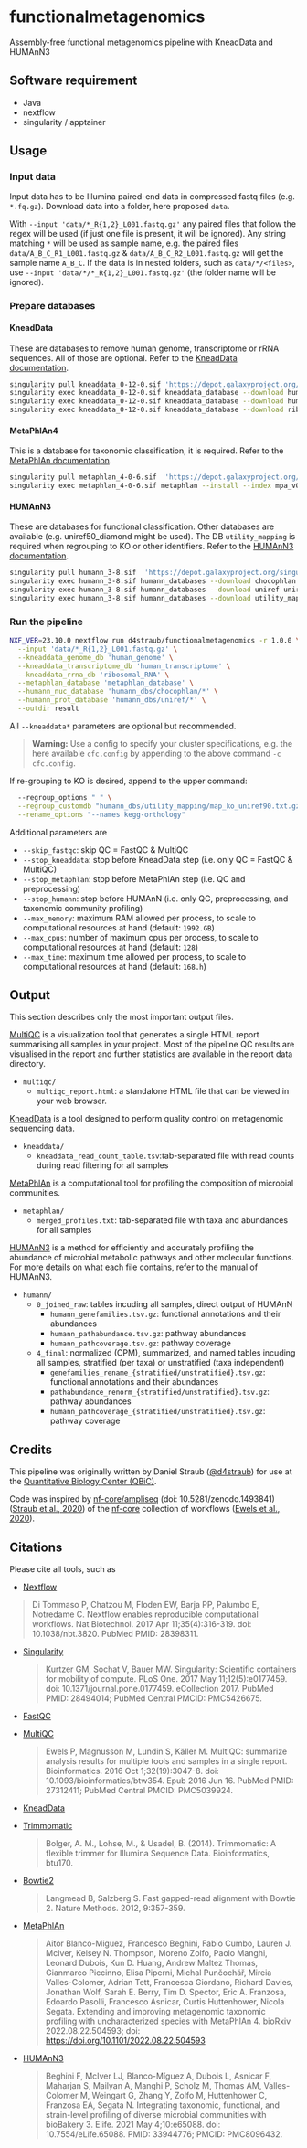 # functionalmetagenomics

Assembly-free functional metagenomics pipeline with KneadData and HUMAnN3

## Software requirement

- Java
- nextflow
- singularity / apptainer

## Usage

### Input data

Input data has to be Illumina paired-end data in compressed fastq files (e.g. `*.fq.gz`).
Download data into a folder, here proposed `data`.

With `--input 'data/*_R{1,2}_L001.fastq.gz'` any paired files that follow the regex will be used (if just one file is present, it will be ignored). Any string matching `*` will be used as sample name, e.g. the paired files `data/A_B_C_R1_L001.fastq.gz` & `data/A_B_C_R2_L001.fastq.gz` will get the sample name `A_B_C`.
If the data is in nested folders, such as `data/*/<files>`, use `--input 'data/*/*_R{1,2}_L001.fastq.gz'` (the folder name will be ignored).

### Prepare databases

#### KneadData

These are databases to remove human genome, transcriptome or rRNA sequences. All of those are optional.
Refer to the [KneadData documentation](https://huttenhower.sph.harvard.edu/kneaddata/).

```bash
singularity pull kneaddata_0-12-0.sif 'https://depot.galaxyproject.org/singularity/kneaddata:0.12.0--pyhdfd78af_1'
singularity exec kneaddata_0-12-0.sif kneaddata_database --download human_genome bowtie2 human_genome
singularity exec kneaddata_0-12-0.sif kneaddata_database --download human_transcriptome bowtie2 human_transcriptome
singularity exec kneaddata_0-12-0.sif kneaddata_database --download ribosomal_RNA bowtie2 ribosomal_RNA
```

#### MetaPhlAn4

This is a database for taxonomic classification, it is required.
Refer to the [MetaPhlAn documentation](https://huttenhower.sph.harvard.edu/metaphlan/).

```bash
singularity pull metaphlan_4-0-6.sif  'https://depot.galaxyproject.org/singularity/metaphlan:4.0.6--pyhca03a8a_0'
singularity exec metaphlan_4-0-6.sif metaphlan --install --index mpa_vOct22_CHOCOPhlAnSGB_202212 --bowtie2db metaphlan_database
```

#### HUMAnN3

These are databases for functional classification. Other databases are available (e.g. uniref50_diamond might be used).
The DB `utility_mapping` is required when regrouping to KO or other identifiers.
Refer to the [HUMAnN3 documentation](https://huttenhower.sph.harvard.edu/humann/).

```bash
singularity pull humann_3-8.sif  'https://depot.galaxyproject.org/singularity/humann:3.8--pyh7cba7a3_0'
singularity exec humann_3-8.sif humann_databases --download chocophlan full humann_dbs --update-config no
singularity exec humann_3-8.sif humann_databases --download uniref uniref90_diamond humann_dbs --update-config no
singularity exec humann_3-8.sif humann_databases --download utility_mapping full humann_dbs --update-config no
```

### Run the pipeline

```bash
NXF_VER=23.10.0 nextflow run d4straub/functionalmetagenomics -r 1.0.0 \
  --input 'data/*_R{1,2}_L001.fastq.gz' \
  --kneaddata_genome_db 'human_genome' \
  --kneaddata_transcriptome_db 'human_transcriptome' \
  --kneaddata_rrna_db 'ribosomal_RNA' \
  --metaphlan_database 'metaphlan_database' \
  --humann_nuc_database 'humann_dbs/chocophlan/*' \
  --humann_prot_database 'humann_dbs/uniref/*' \
  --outdir result
```

All `--kneaddata*` parameters are optional but recommended.

> **Warning:**
> Use a config to specify your cluster specifications, e.g. the here available `cfc.config` by appending to the above command `-c cfc.config`.

If re-grouping to KO is desired, append to the upper command:

```bash
  --regroup_options " " \
  --regroup_customdb "humann_dbs/utility_mapping/map_ko_uniref90.txt.gz" \
  --rename_options "--names kegg-orthology"
```

Additional parameters are
- `--skip_fastqc`: skip QC = FastQC & MultiQC
- `--stop_kneaddata`: stop before KneadData step (i.e. only QC = FastQC & MultiQC)
- `--stop_metaphlan`: stop before MetaPhlAn step (i.e. QC and preprocessing)
- `--stop_humann`: stop before HUMAnN (i.e. only QC, preprocessing, and taxonomic community profiling)
- `--max_memory`: maximum RAM allowed per process, to scale to computational resources at hand (default: `1992.GB`)
- `--max_cpus`: number of maximum cpus per process, to scale to computational resources at hand (default: `128`)
- `--max_time`: maximum time allowed per process, to scale to computational resources at hand  (default: `168.h`)

## Output

This section describes only the most important output files.

[MultiQC](http://multiqc.info) is a visualization tool that generates a single HTML report summarising all samples in your project. Most of the pipeline QC results are visualised in the report and further statistics are available in the report data directory.

- `multiqc/`
  - `multiqc_report.html`: a standalone HTML file that can be viewed in your web browser.

[KneadData](https://huttenhower.sph.harvard.edu/kneaddata/) is a tool designed to perform quality control on metagenomic sequencing data.

- `kneaddata/`
  - `kneaddata_read_count_table.tsv`:tab-separated file with read counts during read filtering for all samples
 
[MetaPhlAn](https://huttenhower.sph.harvard.edu/metaphlan/) is a computational tool for profiling the composition of microbial communities.

- `metaphlan/`
  - `merged_profiles.txt`: tab-separated file with taxa and abundances for all samples

[HUMAnN3](https://huttenhower.sph.harvard.edu/humann/) is a method for efficiently and accurately profiling the abundance of microbial metabolic pathways and other molecular functions. For more details on what each file contains, refer to the manual of HUMAnN3.

- `humann/`
  - `0_joined_raw`: tables incuding all samples, direct output of HUMAnN
    - `humann_genefamilies.tsv.gz`: functional annotations and their abundances
    - `humann_pathabundance.tsv.gz`: pathway abundances
    - `humann_pathcoverage.tsv.gz`: pathway coverage
  - `4_final`: normalized (CPM), summarized, and named tables incuding all samples, stratified (per taxa) or unstratified (taxa independent)
    - `genefamilies_rename_{stratified/unstratified}.tsv.gz`: functional annotations and their abundances
    - `pathabundance_renorm_{stratified/unstratified}.tsv.gz`: pathway abundances
    - `humann_pathcoverage_{stratified/unstratified}.tsv.gz`: pathway coverage

## Credits

This pipeline was originally written by Daniel Straub ([@d4straub](https://github.com/d4straub)) for use at the [Quantitative Biology Center (QBiC)](http://www.qbic.life).

Code was inspired by [nf-core/ampliseq](https://nf-co.re/ampliseq) (doi: 10.5281/zenodo.1493841) ([Straub et al., 2020](https://doi.org/10.3389/fmicb.2020.550420)) of the [nf-core](https://nf-co.re) collection of workflows ([Ewels et al., 2020](https://dx.doi.org/10.1038/s41587-020-0439-x)).

## Citations

Please cite all tools, such as

- [Nextflow](https://pubmed.ncbi.nlm.nih.gov/28398311/)
> Di Tommaso P, Chatzou M, Floden EW, Barja PP, Palumbo E, Notredame C. Nextflow enables reproducible computational workflows. Nat Biotechnol. 2017 Apr 11;35(4):316-319. doi: 10.1038/nbt.3820. PubMed PMID: 28398311.

- [Singularity](https://pubmed.ncbi.nlm.nih.gov/28494014/)
  > Kurtzer GM, Sochat V, Bauer MW. Singularity: Scientific containers for mobility of compute. PLoS One. 2017 May 11;12(5):e0177459. doi: 10.1371/journal.pone.0177459. eCollection 2017. PubMed PMID: 28494014; PubMed Central PMCID: PMC5426675.

- [FastQC](https://www.bioinformatics.babraham.ac.uk/projects/fastqc/)

- [MultiQC](https://pubmed.ncbi.nlm.nih.gov/27312411/)
  > Ewels P, Magnusson M, Lundin S, Käller M. MultiQC: summarize analysis results for multiple tools and samples in a single report. Bioinformatics. 2016 Oct 1;32(19):3047-8. doi: 10.1093/bioinformatics/btw354. Epub 2016 Jun 16. PubMed PMID: 27312411; PubMed Central PMCID: PMC5039924.

- [KneadData](https://huttenhower.sph.harvard.edu/kneaddata/)

- [Trimmomatic](http://www.usadellab.org/cms/?page=trimmomatic)
  > Bolger, A. M., Lohse, M., & Usadel, B. (2014). Trimmomatic: A flexible trimmer for Illumina Sequence Data. Bioinformatics, btu170.

- [Bowtie2](https://bowtie-bio.sourceforge.net/bowtie2/faq.shtml)
  > Langmead B, Salzberg S. Fast gapped-read alignment with Bowtie 2. Nature Methods. 2012, 9:357-359.

- [MetaPhlAn](https://huttenhower.sph.harvard.edu/metaphlan/)
  > Aitor Blanco-Miguez, Francesco Beghini, Fabio Cumbo, Lauren J. McIver, Kelsey N. Thompson, Moreno Zolfo, Paolo Manghi, Leonard Dubois, Kun D. Huang, Andrew Maltez Thomas, Gianmarco Piccinno, Elisa Piperni, Michal Punčochář, Mireia Valles-Colomer, Adrian Tett, Francesca Giordano, Richard Davies, Jonathan Wolf, Sarah E. Berry, Tim D. Spector, Eric A. Franzosa, Edoardo Pasolli, Francesco Asnicar, Curtis Huttenhower, Nicola Segata. Extending and improving metagenomic taxonomic profiling with uncharacterized species with MetaPhlAn 4. bioRxiv 2022.08.22.504593; doi: https://doi.org/10.1101/2022.08.22.504593 

- [HUMAnN3](https://huttenhower.sph.harvard.edu/humann/)
  > Beghini F, McIver LJ, Blanco-Míguez A, Dubois L, Asnicar F, Maharjan S, Mailyan A, Manghi P, Scholz M, Thomas AM, Valles-Colomer M, Weingart G, Zhang Y, Zolfo M, Huttenhower C, Franzosa EA, Segata N. Integrating taxonomic, functional, and strain-level profiling of diverse microbial communities with bioBakery 3. Elife. 2021 May 4;10:e65088. doi: 10.7554/eLife.65088. PMID: 33944776; PMCID: PMC8096432.

